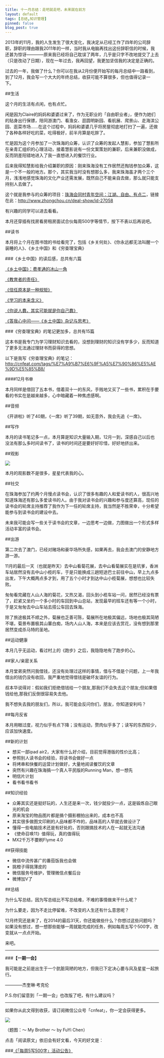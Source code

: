 ```yaml
---
title: 十一月总结：走吧就走吧，未来就在前方
layout: default
tags: [总结,知识管理]
pinned: false
blog_post: true
---
```


2013年的11月，我的人生发生了很大变化，我决定从已经工作了四年的公司辞职，辞职的理由跟我2011年的一样，当时我从电脑再找出这份辞职信的时候，我还甚为惊讶————原来我已经将自己耽误了两年，几乎是只字不改地提交了上去（只是改动了日期），现在一年过去，我再回望，我更加坚信我的决定是正确的。

过去的一年，我做了什么？你可以在我从2月份便开始写的每月总结中一路看到，到了12月，我会写一个大大的年终总结，收获可能不算很多，但也值得记录一下。

##生活

这个月的生活有点闲，也有点忙。

闲是因为Claire的妈妈和婆婆过来了，作为无职业的「自由职业者」，便作为她们的贴身出行保镖，陪同游澳门、看渔女、逛圆明新园、看航展、爬景山、走海滨公园、逛菜市场……在这个过程中，妈妈和婆婆几乎将房屋彻底地打扫了一遍，还做了各种各样好吃的菜，吃得极好，前半月算是吃胖了。

忙是因为这个月参加了一次珠海的众筹，认识了众筹的发起人慧影，参加了慧影所在亲青汇组织的心理活动，接着慧影说有一份文案策划的兼职，后来兼职没做成，反而阴差阳错地进入了我一直想进入的餐饮行业。

后来我得知慧影给我介绍兼职的原因：刚来珠海没有工作居然还掏钱参加众筹，这是一个不一般的地方。那个，其实我当时没有想那么多，我来珠海虽才两个三个月，浅浅地感觉珠海的文化产业还需发展，既然自己不能亲自去做，那么就只能支持别人去做了。

这个就是我参与的众筹的项目：[珠海会同村青年空间：江湖、自由、有点二](http://www.zhongchou.cn/deal-show/id-27058)，链接在此：http://www.zhongchou.cn/deal-show/id-27058

有兴趣的同学可以进去看看。

本月还穿插有找房看房租房面试合伙每周500字等情节，按下不表以后再说吧。

##读书

本月将上个月在图书馆的书给看完了，包括《乡关何处》、《你永远都无法叫醒一个装睡的人》、《乡土中国》和《穷查理宝典》

###《乡土中国》的读后感，总共有六篇

[《乡土中国》：费孝通的冰山一角](http://cnfeat.com/2014/10/20/2014-10-20-from-the-soil-1/)

[《教育者的责任》](http://cnfeat.com/2014/10/21/2014-10-21-from-the-soil-education/)

[《信任原本是一种规矩》](http://cnfeat.com/2014/10/23/2014-10-23-from-the-soil-credit/)

[《学习的本来含义》](http://cnfeat.com/2014/10/25/2014-10-25-from-the-soil-learning/)

[《你说人蠢，其实可能就是你自己蠢》](http://cnfeat.com/2014/10/26/2014-10-26-stupid/)

[《答我心中问——《乡土中国》杂记与思考》](http://cnfeat.com/2014/10/27/2014-10-27-how-to-use-words/)

###《穷查理宝典》的笔记更加多，总共有15篇

这本书是我专门为学习理财知识去看的，没想到理财的知识没有学多少，反而知道了更多无法通过理财书而获得的思想。

以下是我写《穷查理宝典》的笔记：http://cnfeat.com/tags/%E7%A9%B7%E6%9F%A5%E7%90%86%E5%AE%9D%E5%85%B8/

####12月书单

本月同样是借回了五本书，借着双十一的东风，手贱地又买了一些书，累积在手要看的书实在是越来越多，心中暗藏着一种焦虑感啊。


##音频

《开讲啦》听了40期，《一席》听了39期，如无意外，我会先追《一席》。

##写作

本月的读书笔记多一点，本月算是知识大量输入期，12月一到，深感自己以后也没法有那么多时间读书了，读书的时间还是要好好珍惜，好好地挤出来。

##观影

![](http://cnfeat.qiniudn.com/Image-000-11-30-23-51.png)

本月的观影数不是很多，星星代表我的心。

##社交

在珠海参加了约两个月慢点读书会，认识了很多有趣的人和爱读书的人，很高兴地知道珠海还有那么多爱读书的人。由于我对读书会的兴趣和参与度还算高，现任的读书会的轮席主持推荐了我作为下一任的轮席主持，我当然是不胜荣幸，十分希望能参与到读书会的建设中去。

未来我可能会写一些关于读书会的文章，一边思考一边做，力图做出一个形式多样活动丰富的读书会。

##出游

第二次去了澳门，已经对赌场和豪华场所失感，如果再去，我会去澳门的安静地方游一游。

11月的最后一天（也就是昨天）去中山看菊花展，去中山看菊展实在是坑爹，香洲车站居然没有去中山小榄的车，于是只能换成三趟短途巴士前往中山，早上九点多出发，下午大概两点多才到，用了五个小时才到达中山小榄菊展，想想也比较失败。

匆匆看完藏在人山人海的菊花，又热又渴，回头到小榄车站一问，居然已经没有票了，赶紧又坐约一个多小时的车回到中山总站，发现最早的班车还有等一个小时，于是又匆匆去中山车站去搭公车回去珠海。

除了旅途极其不顺之外，菊展也乏善可陈，菊展所在地极其偏远，场地也极其简陋不堪，菊景布置极其山寨白痴，场内人山人海，本来是应该去赏花，没有想到那里居然变成杀马特的圣地。

##运动健康

本月几乎无运动，看过村上的《跑步》之后，我隐隐地有了跑步的心。

##家人/亲密关系

本月堂弟突然问我借钱，还没有处理过这样的事情，借与不借是个问题，上一年我借出的钱仍没有收回，我严重地觉得借钱是破坏友谊的行为。

叔本华说得对：假如我们拒绝借钱给一个朋友,那我们不会失去这个朋友;但如果借钱给他,那我们反倒很容易失去他。

我不想失去我的朋友们，所以，我可能会反问你们，朋友，你知道安利吗？

##每月反省

本月用眼过度，视力似乎有点下降；没有运动，赘肉似乎多了；读写的东西较少，应该加快速度。

##新的计划

- 想买一部ipad air2，大家有什么好介绍，目前觉得港版的性价比高；
- 参照别人读书会的经验，将读书会做好一点
- 将烤串和快餐的运营计划做好，大量地阅读餐饮的文章
- 突然有兴趣在珠海搞一个真人平民版的Running Man，想一想先
- 明信片计划
- 看书看书看书

##知识经验

- 众筹其实还是挺好玩的，人生还是来一次，钱少就投少一点，这是锻炼自己眼光的机会
- 原来淘宝的物品图片都是搞个摄影棚拍出来的，成本也不高
- 其实很多做图文印刷的人品味都不咋的，品味高的人早就去做设计了
- 懂得一些电脑技术还是有好处的，否则跟搞技术的人在一起就无法沟通
- 《使命召唤11》值得玩，真的值得玩
- MX2千万不要刷Flyme 4.0

##获得技能

- 微信中流传甚广的番茄饭我也会做
- 挑橙子得挑薄皮的
- 微信服务号维护，管理微信点餐后台
- 微博加V了

##总结

为什么写总结，因为写总结比不写总结难，不难的事情做来干什么呢？

为什么要走，因为不走比停留难，不改变的人生还有什么意思呢？

12月终究还是来了，在2014的最后31天，你还能做些什么？你想过这些问题吗？如果没有想过，想一想那些能够一周就能完成的任务，例如每周五写个500字，改变就从一点点开始。

来吧。


---

###**【一期一会】**


我可能是之前是出生于一个肮脏简陋的地方，但我已下定决心要与风及星星一起旅行。

————杰奎琳·考克伦

P.S.你们留意到「一期一会」也改版了吧，有什么建议吗？


----

如果你从此文得到收获，请订阅微信公众号「cnfeat」，你一定会获得更多。

![](http://cnfeat.qiniudn.com/signitrue-2014-11-15.jpg)

（题图：～ My Brother ～ by FuYi Chen）

点击「阅读原文」依旧会有好文看，今天的好文是：

###[《「每周5写500字」活动公告》](http://www.jianshu.com/p/196f5e345210)
